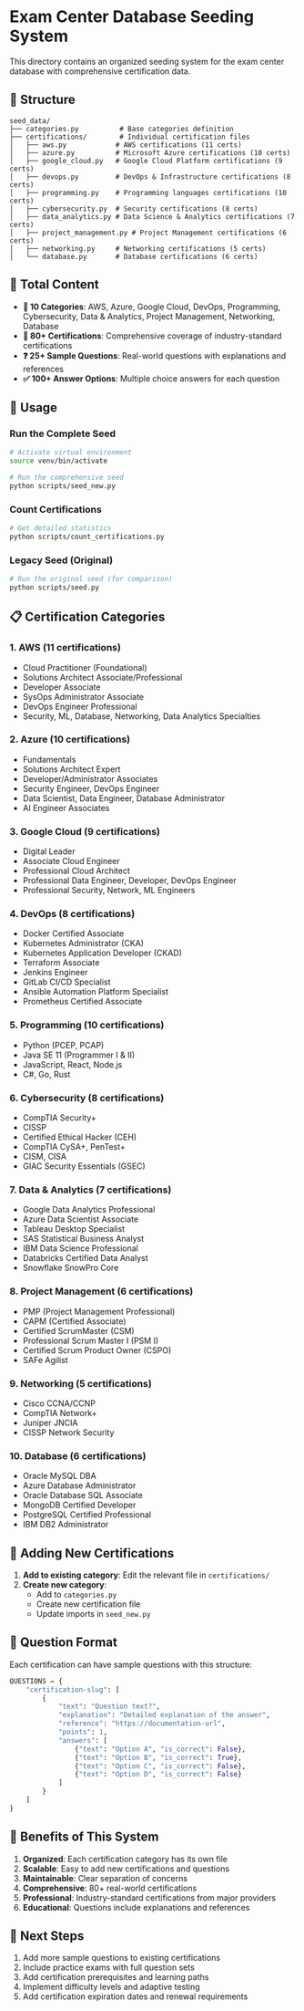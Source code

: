 # Exam Center Database Seeding System

This directory contains an organized seeding system for the exam center database with comprehensive certification data.

## 📁 Structure

```
seed_data/
├── categories.py          # Base categories definition
├── certifications/        # Individual certification files
│   ├── aws.py            # AWS certifications (11 certs)
│   ├── azure.py          # Microsoft Azure certifications (10 certs)
│   ├── google_cloud.py   # Google Cloud Platform certifications (9 certs)
│   ├── devops.py         # DevOps & Infrastructure certifications (8 certs)
│   ├── programming.py    # Programming languages certifications (10 certs)
│   ├── cybersecurity.py  # Security certifications (8 certs)
│   ├── data_analytics.py # Data Science & Analytics certifications (7 certs)
│   ├── project_management.py # Project Management certifications (6 certs)
│   ├── networking.py     # Networking certifications (5 certs)
│   └── database.py       # Database certifications (6 certs)
```

## 🎯 Total Content

- **📁 10 Categories**: AWS, Azure, Google Cloud, DevOps, Programming, Cybersecurity, Data & Analytics, Project Management, Networking, Database
- **📜 80+ Certifications**: Comprehensive coverage of industry-standard certifications
- **❓ 25+ Sample Questions**: Real-world questions with explanations and references
- **✅ 100+ Answer Options**: Multiple choice answers for each question

## 🚀 Usage

### Run the Complete Seed

```bash
# Activate virtual environment
source venv/bin/activate

# Run the comprehensive seed
python scripts/seed_new.py
```

### Count Certifications

```bash
# Get detailed statistics
python scripts/count_certifications.py
```

### Legacy Seed (Original)

```bash
# Run the original seed (for comparison)
python scripts/seed.py
```

## 📋 Certification Categories

### 1. AWS (11 certifications)
- Cloud Practitioner (Foundational)
- Solutions Architect Associate/Professional
- Developer Associate
- SysOps Administrator Associate
- DevOps Engineer Professional
- Security, ML, Database, Networking, Data Analytics Specialties

### 2. Azure (10 certifications)
- Fundamentals
- Solutions Architect Expert
- Developer/Administrator Associates
- Security Engineer, DevOps Engineer
- Data Scientist, Data Engineer, Database Administrator
- AI Engineer Associates

### 3. Google Cloud (9 certifications)
- Digital Leader
- Associate Cloud Engineer
- Professional Cloud Architect
- Professional Data Engineer, Developer, DevOps Engineer
- Professional Security, Network, ML Engineers

### 4. DevOps (8 certifications)
- Docker Certified Associate
- Kubernetes Administrator (CKA)
- Kubernetes Application Developer (CKAD)
- Terraform Associate
- Jenkins Engineer
- GitLab CI/CD Specialist
- Ansible Automation Platform Specialist
- Prometheus Certified Associate

### 5. Programming (10 certifications)
- Python (PCEP, PCAP)
- Java SE 11 (Programmer I & II)
- JavaScript, React, Node.js
- C#, Go, Rust

### 6. Cybersecurity (8 certifications)
- CompTIA Security+
- CISSP
- Certified Ethical Hacker (CEH)
- CompTIA CySA+, PenTest+
- CISM, CISA
- GIAC Security Essentials (GSEC)

### 7. Data & Analytics (7 certifications)
- Google Data Analytics Professional
- Azure Data Scientist Associate
- Tableau Desktop Specialist
- SAS Statistical Business Analyst
- IBM Data Science Professional
- Databricks Certified Data Analyst
- Snowflake SnowPro Core

### 8. Project Management (6 certifications)
- PMP (Project Management Professional)
- CAPM (Certified Associate)
- Certified ScrumMaster (CSM)
- Professional Scrum Master I (PSM I)
- Certified Scrum Product Owner (CSPO)
- SAFe Agilist

### 9. Networking (5 certifications)
- Cisco CCNA/CCNP
- CompTIA Network+
- Juniper JNCIA
- CISSP Network Security

### 10. Database (6 certifications)
- Oracle MySQL DBA
- Azure Database Administrator
- Oracle Database SQL Associate
- MongoDB Certified Developer
- PostgreSQL Certified Professional
- IBM DB2 Administrator

## 🔧 Adding New Certifications

1. **Add to existing category**: Edit the relevant file in `certifications/`
2. **Create new category**: 
   - Add to `categories.py`
   - Create new certification file
   - Update imports in `seed_new.py`

## 📝 Question Format

Each certification can have sample questions with this structure:

```python
QUESTIONS = {
    "certification-slug": [
        {
            "text": "Question text?",
            "explanation": "Detailed explanation of the answer",
            "reference": "https://documentation-url",
            "points": 1,
            "answers": [
                {"text": "Option A", "is_correct": False},
                {"text": "Option B", "is_correct": True},
                {"text": "Option C", "is_correct": False},
                {"text": "Option D", "is_correct": False}
            ]
        }
    ]
}
```

## 🎯 Benefits of This System

1. **Organized**: Each certification category has its own file
2. **Scalable**: Easy to add new certifications and questions
3. **Maintainable**: Clear separation of concerns
4. **Comprehensive**: 80+ real-world certifications
5. **Professional**: Industry-standard certifications from major providers
6. **Educational**: Questions include explanations and references

## 🚀 Next Steps

1. Add more sample questions to existing certifications
2. Include practice exams with full question sets
3. Add certification prerequisites and learning paths
4. Implement difficulty levels and adaptive testing
5. Add certification expiration dates and renewal requirements
